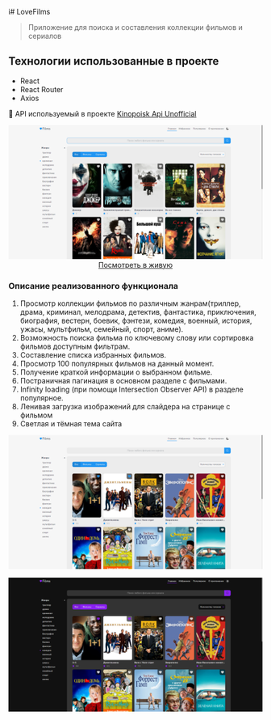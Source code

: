 i# LoveFilms

>Приложение для поиска и составления коллекции фильмов и сериалов



## Технологии использованные в проекте
* React
* React Router
* Axios

🔧 API используемый в проекте [Kinopoisk Api Unofficial](https://kinopoiskapiunofficial.tech/)

<div align="center">
	<a href="#" target="_blank">
		<img src="docs/home-screenshot.png" alt="главная страница приложения" />
		Посмотреть в живую
	</a>
</div>


### Описание реализованного функционала

1. Просмотр коллекции фильмов по различным жанрам(триллер, драма, криминал, мелодрама, детектив, фантастика, приключения, биография, вестерн, боевик, фэнтези, комедия, военный, история, ужасы, мультфильм, семейный, спорт, аниме).
2. Возможность поиска фильма по ключевому слову или сортировка фильмов доступным фильтрам.
3. Составление списка избранных фильмов. 
4. Просмотр 100 популярных фильмов на данный момент.
5. Получение краткой информации о выбранном фильме.
6. Постраничная пагинация в основном разделе с фильмами. 
7. Infinity loading (при помощи Intersection Observer API) в разделе популярное.
8. Ленивая загрузка изображений для слайдера на странице с фильмом
9. Светлая и тёмная тема сайта

![Светлая тема](docs/light.png)

![Тёмная тема](docs/dark.png)